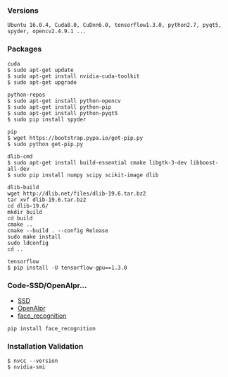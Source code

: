 ### Versions
    Ubuntu 16.0.4, Cuda8.0, CuDnn6.0, tensorflow1.3.0, python2.7, pyqt5, spyder, opencv2.4.9.1 ...
### Packages

    cuda   
    $ sudo apt-get update
    $ sudo apt-get install nvidia-cuda-toolkit
    $ sudo apt-get upgrade
   
    python-repos
    $ sudo apt-get install python-opencv
    $ sudo apt-get install python-pip
    $ sudo apt-get install python-pyqt5
    $ sudo pip install spyder
    
    pip
    $ wget https://bootstrap.pypa.io/get-pip.py
    $ sudo python get-pip.py
    
    dlib-cmd
    $ sudo apt-get install build-essential cmake libgtk-3-dev libboost-all-dev
    $ sudo pip install numpy scipy scikit-image dlib
    
    dlib-build
    wget http://dlib.net/files/dlib-19.6.tar.bz2
    tar xvf dlib-19.6.tar.bz2
    cd dlib-19.6/
    mkdir build
    cd build
    cmake ..
    cmake --build . --config Release
    sudo make install
    sudo ldconfig
    cd ..

    tensorflow
    $ pip install -U tensorflow-gpu==1.3.0
    
### Code-SSD/OpenAlpr...

   - [SSD]()
   - [OpenAlpr]()
   - [face_recognition](https://github.com/ageitgey/face_recognition)
   
    pip install face_recognition
   
### Installation Validation
    $ nvcc --version
    $ nvidia-smi

